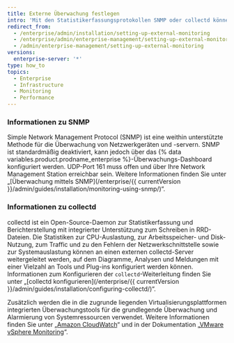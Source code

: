 ```yaml
---
title: Externe Überwachung festlegen
intro: 'Mit den Statistikerfassungsprotokollen SNMP oder collectd können Sie grundlegende Systemressourcen auf Ihrer {% data variables.product.prodname_ghe_server %}-Appliance überwachen.'
redirect_from:
  - /enterprise/admin/installation/setting-up-external-monitoring
  - /enterprise/admin/enterprise-management/setting-up-external-monitoring
  - /admin/enterprise-management/setting-up-external-monitoring
versions:
  enterprise-server: '*'
type: how_to
topics:
  - Enterprise
  - Infrastructure
  - Monitoring
  - Performance
---
```


### Informationen zu SNMP

Simple Network Management Protocol (SNMP) ist eine weithin unterstützte Methode für die Überwachung von Netzwerkgeräten und -servern. SNMP ist standardmäßig deaktiviert, kann jedoch über das {% data variables.product.prodname_enterprise %}-Überwachungs-Dashboard konfiguriert werden. UDP-Port 161 muss offen und über Ihre Network Management Station erreichbar sein. Weitere Informationen finden Sie unter „[Überwachung mittels SNMP](/enterprise/{{ currentVersion }}/admin/guides/installation/monitoring-using-snmp/)“.

### Informationen zu collectd

collectd ist ein Open-Source-Daemon zur Statistikerfassung und Berichterstellung mit integrierter Unterstützung zum Schreiben in RRD-Dateien. Die Statistiken zur CPU-Auslastung, zur Arbeitsspeicher- und Disk-Nutzung, zum Traffic und zu den Fehlern der Netzwerkschnittstelle sowie zur Systemauslastung können an einen externen collectd-Server weitergeleitet werden, auf dem Diagramme, Analysen und Meldungen mit einer Vielzahl an Tools und Plug-ins konfiguriert werden können. Informationen zum Konfigurieren der `collectd`-Weiterleitung finden Sie unter „[collectd konfigurieren](/enterprise/{{ currentVersion }}/admin/guides/installation/configuring-collectd/)“.

Zusätzlich werden die in die zugrunde liegenden Virtualisierungsplattformen integrierten Überwachungstools für die grundlegende Überwachung und Alarmierung von Systemressourcen verwendet. Weitere Informationen finden Sie unter „[Amazon CloudWatch](http://aws.amazon.com/cloudwatch/)“ und in der Dokumentation „[VMware vSphere Monitoring](http://pubs.vmware.com/vsphere-50/topic/com.vmware.ICbase/PDF/vsphere-esxi-vcenter-server-50-monitoring-performance-guide.pdf)“.
